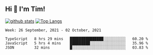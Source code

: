 ## Hi 👋 I'm Tim!
  
  [![github stats](https://github-readme-stats.vercel.app/api?username=thostetler&theme=dracula&count_private=true&show_icons=true)](https://github.com/thostetler/github-readme-stats)
  [![Top Langs](https://github-readme-stats.vercel.app/api/top-langs/?username=thostetler&layout=compact&count_private=true&theme=dracula&show_icons=true)](https://github.com/thostetler/github-readme-stats)
 
<!--START_SECTION:waka-->
```text
Week: 26 September, 2021 - 02 October, 2021

TypeScript   8 hrs 29 mins   ███████████████░░░░░░░░░░   60.20 % 
JavaScript   5 hrs 4 mins    █████████░░░░░░░░░░░░░░░░   35.96 % 
JSON         32 mins         █░░░░░░░░░░░░░░░░░░░░░░░░   03.83 % 
```
<!--END_SECTION:waka-->
